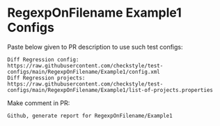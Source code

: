 # RegexpOnFilename Example1 Configs
Paste below given to PR description to use such test configs:
```
Diff Regression config: https://raw.githubusercontent.com/checkstyle/test-configs/main/RegexpOnFilename/Example1/config.xml
Diff Regression projects: https://raw.githubusercontent.com/checkstyle/test-configs/main/RegexpOnFilename/Example1/list-of-projects.properties
```
Make comment in PR:
```
Github, generate report for RegexpOnFilename/Example1
```
